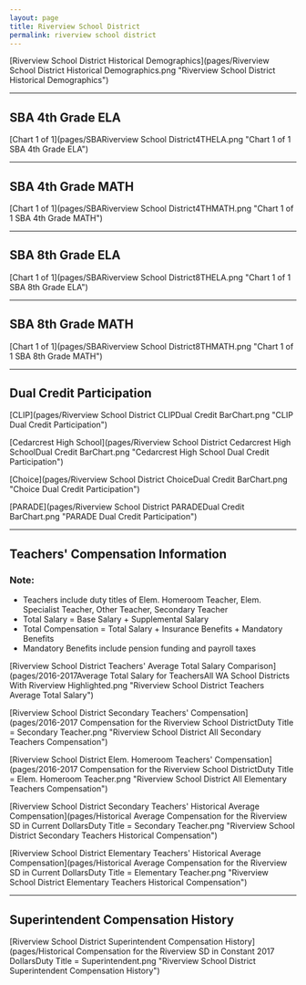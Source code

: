 ```yaml
---
layout: page
title: Riverview School District
permalink: riverview school district
---
```



[Riverview School District Historical Demographics](pages/Riverview School District Historical Demographics.png "Riverview School District Historical Demographics")

___

## SBA 4th Grade ELA

[Chart 1 of 1](pages/SBARiverview School District4THELA.png "Chart 1 of 1 SBA 4th Grade ELA")


___

## SBA 4th Grade MATH

[Chart 1 of 1](pages/SBARiverview School District4THMATH.png "Chart 1 of 1 SBA 4th Grade MATH")


___

## SBA 8th Grade ELA

[Chart 1 of 1](pages/SBARiverview School District8THELA.png "Chart 1 of 1 SBA 8th Grade ELA")


___

## SBA 8th Grade MATH

[Chart 1 of 1](pages/SBARiverview School District8THMATH.png "Chart 1 of 1 SBA 8th Grade MATH")


___

## Dual Credit Participation

[CLIP](pages/Riverview School District CLIPDual Credit BarChart.png "CLIP Dual Credit Participation")

[Cedarcrest High School](pages/Riverview School District Cedarcrest High SchoolDual Credit BarChart.png "Cedarcrest High School Dual Credit Participation")

[Choice](pages/Riverview School District ChoiceDual Credit BarChart.png "Choice Dual Credit Participation")

[PARADE](pages/Riverview School District PARADEDual Credit BarChart.png "PARADE Dual Credit Participation")


___

## Teachers' Compensation Information
### Note:
- Teachers include duty titles of Elem. Homeroom Teacher, Elem. Specialist Teacher, Other Teacher, Secondary Teacher
- Total Salary = Base Salary + Supplemental Salary
- Total Compensation = Total Salary + Insurance Benefits + Mandatory Benefits
- Mandatory Benefits include pension funding and payroll taxes

[Riverview School District Teachers' Average Total Salary Comparison](pages/2016-2017Average Total Salary for TeachersAll WA School Districts With Riverview Highlighted.png "Riverview School District Teachers Average Total Salary")

[Riverview School District Secondary Teachers' Compensation](pages/2016-2017 Compensation for the Riverview School DistrictDuty Title = Secondary Teacher.png "Riverview School District All Secondary Teachers Compensation")

[Riverview School District Elem. Homeroom Teachers' Compensation](pages/2016-2017 Compensation for the Riverview School DistrictDuty Title = Elem. Homeroom Teacher.png "Riverview School District All Elementary Teachers Compensation")

[Riverview School District Secondary Teachers' Historical Average Compensation](pages/Historical Average Compensation for the Riverview SD in Current DollarsDuty Title = Secondary Teacher.png "Riverview School District Secondary Teachers Historical Compensation")

[Riverview School District Elementary Teachers' Historical Average Compensation](pages/Historical Average Compensation for the Riverview SD in Current DollarsDuty Title = Elementary Teacher.png "Riverview School District Elementary Teachers Historical Compensation")


___

## Superintendent Compensation History

[Riverview School District Superintendent Compensation History](pages/Historical Compensation for the Riverview SD in Constant 2017 DollarsDuty Title = Superintendent.png "Riverview School District Superintendent Compensation History")

